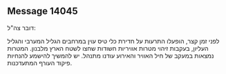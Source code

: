 ## Message 14045

דובר צה"ל: 

לפני זמן קצר, הופעלו התרעות על חדירת כלי טיס עוין במרחבים הגליל המערבי והגליל העליון, בעקבות זיהוי מטרות אוויריות חשודות שחצו לשטח הארץ מלבנון.
המטרות נמצאות במעקב של חיל האוויר והאירוע עודנו מתנהל.
יש להמשיך להישמע להנחיות פיקוד העורף המתעדכנות.

